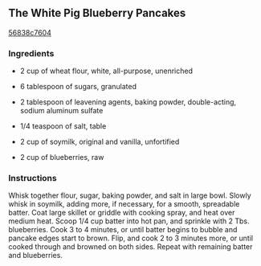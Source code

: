 ## The White Pig Blueberry Pancakes

[56838c7604](http://www.vegetariantimes.com/recipe/the-white-pig-blueberry-pancakes/)

### Ingredients

 - 2 cup of wheat flour, white, all-purpose, unenriched

 - 6 tablespoon of sugars, granulated

 - 2 tablespoon of leavening agents, baking powder, double-acting, sodium aluminum sulfate

 - 1/4 teaspoon of salt, table

 - 2 cup of soymilk, original and vanilla, unfortified

 - 2 cup of blueberries, raw

### Instructions

Whisk together flour, sugar, baking powder, and salt in large bowl. Slowly whisk in soymilk, adding more, if necessary, for a smooth, spreadable batter. Coat large skillet or griddle with cooking spray, and heat over medium heat. Scoop 1/4 cup batter into hot pan, and sprinkle with 2 Tbs. blueberries. Cook 3 to 4 minutes, or until batter begins to bubble and pancake edges start to brown. Flip, and cook 2 to 3 minutes more, or until cooked through and browned on both sides. Repeat with remaining batter and blueberries.